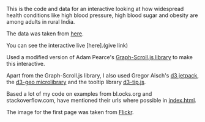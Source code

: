 This is the code and data for an interactive looking at how widespread health conditions like high blood pressure, high blood sugar and obesity are among adults in rural India.

The data was taken from [here](https://github.com/HindustanTimesLabs/nfhs-data/).

You can see the interactive live [here].(give link)

Used a modified version of Adam Pearce's [Graph-Scroll.js library](1wheel.github.io/graph-scroll/) to make this interactive. 

Apart from the Graph-Scroll.js library, I also used Gregor Aisch's [d3 jetpack](https://github.com/gka/d3-jetpack), the [d3-geo microlibrary](https://github.com/d3/d3-geo) and the tooltip library [d3-tip.js](https://github.com/Caged/d3-tip).

Based a lot of my code on examples from bl.ocks.org and stackoverflow.com, have mentioned their urls where possible in [index.html](index.html).

The image for the first page was taken from [Flickr](https://www.flickr.com/photos/trinitycarefoundation/15649288599/).
